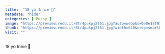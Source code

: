 ```yaml
---
title:  "18 yo Innie 🥰"
metadate: "hide"
categories: [ Pussy ]
image: "https://preview.redd.it/8tr4pukpj2l51.jpg?auto=webp&s=0e0e18f91d2f86adb7915194a6cdef76fd1c5ecf"
thumb: "https://preview.redd.it/8tr4pukpj2l51.jpg?width=640&crop=smart&auto=webp&s=c2422b35e5a24be6332dd167a9d18701d966e9ae"
visit: ""
---
```

18 yo Innie 🥰
